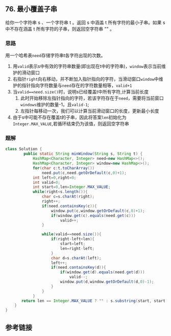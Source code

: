 ## 76. 最小覆盖子串
给你一个字符串 s 、一个字符串 t 。返回 s 中涵盖 t 所有字符的最小子串。如果 s 中不存在涵盖 t 所有字符的子串，则返回空字符串 "" 。
### 思路
用一个哈希表`need`存储字符串t各字符出现的次数。
1. 用`valid`表示s中有效的字符串数量(即出现在t中的字符串)，`window`表示当前维护的滑动窗口
2. 右指针`right`向右移动，并不断加入指针指向的字符，当滑动窗口`window`中维护的指针指向字符数量与`need`存在的字符数量相等，`valid+1`
3. 当`valid==need.size()`时，说明s已经覆盖t中所有字符,计算当前长度
   1. 此时开始移除左指针指向的字符，若该字符存在于`need`，需要将当前窗口`windows`维护的数量-1，且`valid-1`;
   2. 左指针每移动一次，我们可以计算当前滑动窗口的长度，更新最小长度
4. 由于s中可能不存在覆盖t的子串，因此将答案`len`初始化为`Integer.MAX_VALUE`,若循环结束仍为该值，则返回空字符串
### 题解
```java
class Solution {
        public static String minWindow(String s, String t) {
            HashMap<Character, Integer> need=new HashMap<>();
            HashMap<Character, Integer> window=new HashMap<>();
            for(char c:t.toCharArray())
                need.put(c,need.getOrDefault(c,0)+1);
            int left=0,right=0;
            int valid=0;
            int start=0,len=Integer.MAX_VALUE;
            while(right<s.length()){
                char c=s.charAt(right);
                right++;
                if(need.containsKey(c)){
                    window.put(c,window.getOrDefault(c,0)+1);
                    if(window.get(c).equals(need.get(c)))
                        valid++;
                }

                while(valid==need.size()){
                    if(right-left<len){
                        start=left;
                        len=right-left;
                    }
                    char d=s.charAt(left);
                    left++;
                    if(need.containsKey(d)){
                        if(window.get(d).equals(need.get(d)))
                            valid--;
                        window.put(d,window.getOrDefault(d,0)-1);
                    }
                }
            }
       return len == Integer.MAX_VALUE ? "" : s.substring(start, start + len);
    }
}
```
## 参考链接
